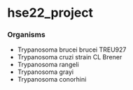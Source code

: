 # hse22_project

### Organisms
- Trypanosoma brucei brucei TREU927
- Trypanosoma cruzi strain CL Brener
- Trypanosoma rangeli
- Trypanosoma grayi
- Trypanosoma conorhini

